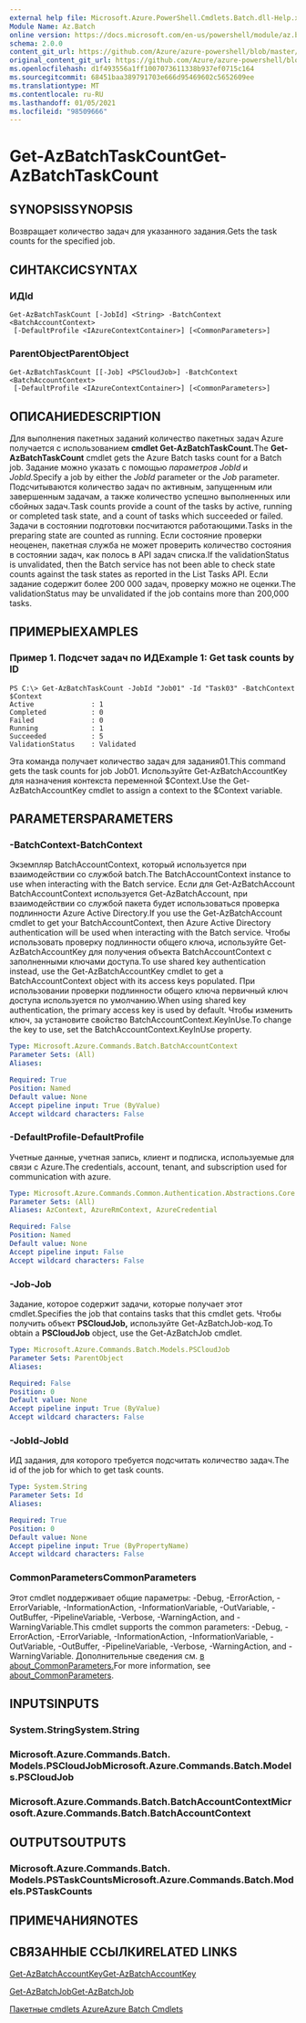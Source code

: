 ```yaml
---
external help file: Microsoft.Azure.PowerShell.Cmdlets.Batch.dll-Help.xml
Module Name: Az.Batch
online version: https://docs.microsoft.com/en-us/powershell/module/az.batch/get-azbatchtaskcount
schema: 2.0.0
content_git_url: https://github.com/Azure/azure-powershell/blob/master/src/Batch/Batch/help/Get-AzBatchTaskCount.md
original_content_git_url: https://github.com/Azure/azure-powershell/blob/master/src/Batch/Batch/help/Get-AzBatchTaskCount.md
ms.openlocfilehash: d1f493556a1ff1007073611338b937ef0715c164
ms.sourcegitcommit: 68451baa389791703e666d95469602c5652609ee
ms.translationtype: MT
ms.contentlocale: ru-RU
ms.lasthandoff: 01/05/2021
ms.locfileid: "98509666"
---
```

# <span data-ttu-id="32a10-101">Get-AzBatchTaskCount</span><span class="sxs-lookup"><span data-stu-id="32a10-101">Get-AzBatchTaskCount</span></span>

## <span data-ttu-id="32a10-102">SYNOPSIS</span><span class="sxs-lookup"><span data-stu-id="32a10-102">SYNOPSIS</span></span>
<span data-ttu-id="32a10-103">Возвращает количество задач для указанного задания.</span><span class="sxs-lookup"><span data-stu-id="32a10-103">Gets the task counts for the specified job.</span></span>

## <span data-ttu-id="32a10-104">СИНТАКСИС</span><span class="sxs-lookup"><span data-stu-id="32a10-104">SYNTAX</span></span>

### <span data-ttu-id="32a10-105">ИД</span><span class="sxs-lookup"><span data-stu-id="32a10-105">Id</span></span>
```
Get-AzBatchTaskCount [-JobId] <String> -BatchContext <BatchAccountContext>
 [-DefaultProfile <IAzureContextContainer>] [<CommonParameters>]
```

### <span data-ttu-id="32a10-106">ParentObject</span><span class="sxs-lookup"><span data-stu-id="32a10-106">ParentObject</span></span>
```
Get-AzBatchTaskCount [[-Job] <PSCloudJob>] -BatchContext <BatchAccountContext>
 [-DefaultProfile <IAzureContextContainer>] [<CommonParameters>]
```

## <span data-ttu-id="32a10-107">ОПИСАНИЕ</span><span class="sxs-lookup"><span data-stu-id="32a10-107">DESCRIPTION</span></span>
<span data-ttu-id="32a10-108">Для выполнения пакетных заданий количество пакетных задач Azure получается с использованием **cmdlet Get-AzBatchTaskCount.**</span><span class="sxs-lookup"><span data-stu-id="32a10-108">The **Get-AzBatchTaskCount** cmdlet gets the Azure Batch tasks count for a Batch job.</span></span>
<span data-ttu-id="32a10-109">Задание можно указать с помощью *параметров JobId* и *JobId.*</span><span class="sxs-lookup"><span data-stu-id="32a10-109">Specify a job by either the *JobId* parameter or the *Job* parameter.</span></span>
<span data-ttu-id="32a10-110">Подсчитываются количество задач по активным, запущенным или завершенным задачам, а также количество успешно выполненных или сбойных задач.</span><span class="sxs-lookup"><span data-stu-id="32a10-110">Task counts provide a count of the tasks by active, running or completed task state, and a count of tasks which succeeded or failed.</span></span> <span data-ttu-id="32a10-111">Задачи в состоянии подготовки посчитаются работающими.</span><span class="sxs-lookup"><span data-stu-id="32a10-111">Tasks in the preparing state are counted as running.</span></span> <span data-ttu-id="32a10-112">Если состояние проверки неоценен, пакетная служба не может проверить количество состояния в состоянии задач, как полось в API задач списка.</span><span class="sxs-lookup"><span data-stu-id="32a10-112">If the validationStatus is unvalidated, then the Batch service has not been able to check state counts against the task states as reported in the List Tasks API.</span></span> <span data-ttu-id="32a10-113">Если задание содержит более 200 000 задач, проверку можно не оценки.</span><span class="sxs-lookup"><span data-stu-id="32a10-113">The validationStatus may be unvalidated if the job contains more than 200,000 tasks.</span></span>

## <span data-ttu-id="32a10-114">ПРИМЕРЫ</span><span class="sxs-lookup"><span data-stu-id="32a10-114">EXAMPLES</span></span>

### <span data-ttu-id="32a10-115">Пример 1. Подсчет задач по ИД</span><span class="sxs-lookup"><span data-stu-id="32a10-115">Example 1: Get task counts by ID</span></span>
```
PS C:\> Get-AzBatchTaskCount -JobId "Job01" -Id "Task03" -BatchContext $Context
Active              : 1
Completed           : 0
Failed              : 0
Running             : 1
Succeeded           : 5
ValidationStatus    : Validated
```

<span data-ttu-id="32a10-116">Эта команда получает количество задач для задания01.</span><span class="sxs-lookup"><span data-stu-id="32a10-116">This command gets the task counts for job Job01.</span></span>
<span data-ttu-id="32a10-117">Используйте Get-AzBatchAccountKey для назначения контекста переменной $Context.</span><span class="sxs-lookup"><span data-stu-id="32a10-117">Use the Get-AzBatchAccountKey cmdlet to assign a context to the $Context variable.</span></span>

## <span data-ttu-id="32a10-118">PARAMETERS</span><span class="sxs-lookup"><span data-stu-id="32a10-118">PARAMETERS</span></span>

### <span data-ttu-id="32a10-119">-BatchContext</span><span class="sxs-lookup"><span data-stu-id="32a10-119">-BatchContext</span></span>
<span data-ttu-id="32a10-120">Экземпляр BatchAccountContext, который используется при взаимодействии со службой batch.</span><span class="sxs-lookup"><span data-stu-id="32a10-120">The BatchAccountContext instance to use when interacting with the Batch service.</span></span>
<span data-ttu-id="32a10-121">Если для Get-AzBatchAccount BatchAccountContext используется Get-AzBatchAccount, при взаимодействии со службой пакета будет использоваться проверка подлинности Azure Active Directory.</span><span class="sxs-lookup"><span data-stu-id="32a10-121">If you use the Get-AzBatchAccount cmdlet to get your BatchAccountContext, then Azure Active Directory authentication will be used when interacting with the Batch service.</span></span>
<span data-ttu-id="32a10-122">Чтобы использовать проверку подлинности общего ключа, используйте Get-AzBatchAccountKey для получения объекта BatchAccountContext с заполненными ключами доступа.</span><span class="sxs-lookup"><span data-stu-id="32a10-122">To use shared key authentication instead, use the Get-AzBatchAccountKey cmdlet to get a BatchAccountContext object with its access keys populated.</span></span>
<span data-ttu-id="32a10-123">При использовании проверки подлинности общего ключа первичный ключ доступа используется по умолчанию.</span><span class="sxs-lookup"><span data-stu-id="32a10-123">When using shared key authentication, the primary access key is used by default.</span></span>
<span data-ttu-id="32a10-124">Чтобы изменить ключ, за установите свойство BatchAccountContext.KeyInUse.</span><span class="sxs-lookup"><span data-stu-id="32a10-124">To change the key to use, set the BatchAccountContext.KeyInUse property.</span></span>

```yaml
Type: Microsoft.Azure.Commands.Batch.BatchAccountContext
Parameter Sets: (All)
Aliases:

Required: True
Position: Named
Default value: None
Accept pipeline input: True (ByValue)
Accept wildcard characters: False
```

### <span data-ttu-id="32a10-125">-DefaultProfile</span><span class="sxs-lookup"><span data-stu-id="32a10-125">-DefaultProfile</span></span>
<span data-ttu-id="32a10-126">Учетные данные, учетная запись, клиент и подписка, используемые для связи с Azure.</span><span class="sxs-lookup"><span data-stu-id="32a10-126">The credentials, account, tenant, and subscription used for communication with azure.</span></span>

```yaml
Type: Microsoft.Azure.Commands.Common.Authentication.Abstractions.Core.IAzureContextContainer
Parameter Sets: (All)
Aliases: AzContext, AzureRmContext, AzureCredential

Required: False
Position: Named
Default value: None
Accept pipeline input: False
Accept wildcard characters: False
```

### <span data-ttu-id="32a10-127">-Job</span><span class="sxs-lookup"><span data-stu-id="32a10-127">-Job</span></span>
<span data-ttu-id="32a10-128">Задание, которое содержит задачи, которые получает этот cmdlet.</span><span class="sxs-lookup"><span data-stu-id="32a10-128">Specifies the job that contains tasks that this cmdlet gets.</span></span>
<span data-ttu-id="32a10-129">Чтобы получить объект **PSCloudJob,** используйте Get-AzBatchJob-код.</span><span class="sxs-lookup"><span data-stu-id="32a10-129">To obtain a **PSCloudJob** object, use the Get-AzBatchJob cmdlet.</span></span>

```yaml
Type: Microsoft.Azure.Commands.Batch.Models.PSCloudJob
Parameter Sets: ParentObject
Aliases:

Required: False
Position: 0
Default value: None
Accept pipeline input: True (ByValue)
Accept wildcard characters: False
```

### <span data-ttu-id="32a10-130">-JobId</span><span class="sxs-lookup"><span data-stu-id="32a10-130">-JobId</span></span>
<span data-ttu-id="32a10-131">ИД задания, для которого требуется подсчитать количество задач.</span><span class="sxs-lookup"><span data-stu-id="32a10-131">The id of the job for which to get task counts.</span></span>

```yaml
Type: System.String
Parameter Sets: Id
Aliases:

Required: True
Position: 0
Default value: None
Accept pipeline input: True (ByPropertyName)
Accept wildcard characters: False
```

### <span data-ttu-id="32a10-132">CommonParameters</span><span class="sxs-lookup"><span data-stu-id="32a10-132">CommonParameters</span></span>
<span data-ttu-id="32a10-133">Этот cmdlet поддерживает общие параметры: -Debug, -ErrorAction, -ErrorVariable, -InformationAction, -InformationVariable, -OutVariable, -OutBuffer, -PipelineVariable, -Verbose, -WarningAction, and -WarningVariable.</span><span class="sxs-lookup"><span data-stu-id="32a10-133">This cmdlet supports the common parameters: -Debug, -ErrorAction, -ErrorVariable, -InformationAction, -InformationVariable, -OutVariable, -OutBuffer, -PipelineVariable, -Verbose, -WarningAction, and -WarningVariable.</span></span> <span data-ttu-id="32a10-134">Дополнительные сведения см. [в about_CommonParameters.](http://go.microsoft.com/fwlink/?LinkID=113216)</span><span class="sxs-lookup"><span data-stu-id="32a10-134">For more information, see [about_CommonParameters](http://go.microsoft.com/fwlink/?LinkID=113216).</span></span>

## <span data-ttu-id="32a10-135">INPUTS</span><span class="sxs-lookup"><span data-stu-id="32a10-135">INPUTS</span></span>

### <span data-ttu-id="32a10-136">System.String</span><span class="sxs-lookup"><span data-stu-id="32a10-136">System.String</span></span>

### <span data-ttu-id="32a10-137">Microsoft.Azure.Commands.Batch. Models.PSCloudJob</span><span class="sxs-lookup"><span data-stu-id="32a10-137">Microsoft.Azure.Commands.Batch.Models.PSCloudJob</span></span>

### <span data-ttu-id="32a10-138">Microsoft.Azure.Commands.Batch.BatchAccountContext</span><span class="sxs-lookup"><span data-stu-id="32a10-138">Microsoft.Azure.Commands.Batch.BatchAccountContext</span></span>

## <span data-ttu-id="32a10-139">OUTPUTS</span><span class="sxs-lookup"><span data-stu-id="32a10-139">OUTPUTS</span></span>

### <span data-ttu-id="32a10-140">Microsoft.Azure.Commands.Batch. Models.PSTaskCounts</span><span class="sxs-lookup"><span data-stu-id="32a10-140">Microsoft.Azure.Commands.Batch.Models.PSTaskCounts</span></span>

## <span data-ttu-id="32a10-141">ПРИМЕЧАНИЯ</span><span class="sxs-lookup"><span data-stu-id="32a10-141">NOTES</span></span>

## <span data-ttu-id="32a10-142">СВЯЗАННЫЕ ССЫЛКИ</span><span class="sxs-lookup"><span data-stu-id="32a10-142">RELATED LINKS</span></span>

[<span data-ttu-id="32a10-143">Get-AzBatchAccountKey</span><span class="sxs-lookup"><span data-stu-id="32a10-143">Get-AzBatchAccountKey</span></span>](./Get-AzBatchAccountKey.md)

[<span data-ttu-id="32a10-144">Get-AzBatchJob</span><span class="sxs-lookup"><span data-stu-id="32a10-144">Get-AzBatchJob</span></span>](./Get-AzBatchJob.md)

[<span data-ttu-id="32a10-145">Пакетные cmdlets Azure</span><span class="sxs-lookup"><span data-stu-id="32a10-145">Azure Batch Cmdlets</span></span>](/powershell/module/Az.Batch/)
